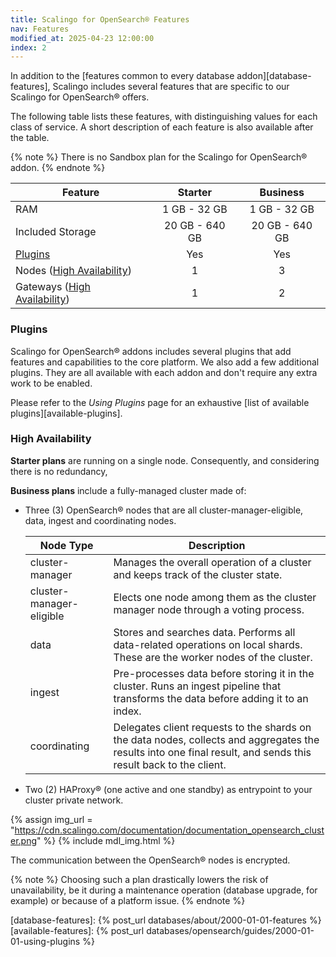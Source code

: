 ```yaml
---
title: Scalingo for OpenSearch® Features
nav: Features
modified_at: 2025-04-23 12:00:00
index: 2
---
```



In addition to the [features common to every database
addon][database-features], Scalingo includes several features that are specific
to our Scalingo for OpenSearch® offers.

The following table lists these features, with distinguishing values for each
class of service. A short description of each feature is also available after
the table.

{% note %}
There is no Sandbox plan for the Scalingo for OpenSearch® addon.
{% endnote %}


| Feature                                            | Starter        | Business       |
| -------------------------------------------------- | :------------: | :------------: |
| RAM                                                | 1 GB - 32 GB   | 1 GB - 32 GB   |
| Included Storage                                   | 20 GB - 640 GB | 20 GB - 640 GB |
| [Plugins](#plugins)                                | Yes            | Yes            |
| Nodes ([High Availability](#high-availability))    | 1              | 3              |
| Gateways ([High Availability](#high-availability)) | 1              | 2              |

### Plugins

Scalingo for OpenSearch® addons includes several plugins that add features and
capabilities to the core platform. We also add a few additional plugins. They
are all available with each addon and don't require any extra work to be
enabled.

Please refer to the *Using Plugins* page for an exhaustive [list of available
plugins][available-plugins].

### High Availability

**Starter plans** are running on a single node. Consequently, and considering
there is no redundancy, 

**Business plans** include a fully-managed cluster made of:

- Three (3) OpenSearch® nodes that are all cluster-manager-eligible, data,
  ingest and coordinating nodes.

  | Node Type                | Description                                                                                                                         |
  | ------------------------ | ----------------------------------------------------------------------------------------------------------------------------------- |
  | cluster-manager          | Manages the overall operation of a cluster and keeps track of the cluster state.                                                    |
  | cluster-manager-eligible | Elects one node among them as the cluster manager node through a voting process.                                                    |
  | data                     | Stores and searches data. Performs all data-related operations on local shards. These are the worker nodes of the cluster.          |
  | ingest                   | Pre-processes data before storing it in the cluster. Runs an ingest pipeline that transforms the data before adding it to an index. |
  | coordinating             | Delegates client requests to the shards on the data nodes, collects and aggregates the results into one final result, and sends this result back to the client. |

- Two (2) HAProxy® (one active and one standby) as entrypoint to your cluster
  private network.

{% assign img_url = "https://cdn.scalingo.com/documentation/documentation_opensearch_cluster.png" %}
{% include mdl_img.html %}

The communication between the OpenSearch® nodes is encrypted.

{% note %}
Choosing such a plan drastically lowers the risk of unavailability, be it
during a maintenance operation (database upgrade, for example) or because of a
platform issue.
{% endnote %}


[database-features]: {% post_url databases/about/2000-01-01-features %}
[available-features]: {% post_url databases/opensearch/guides/2000-01-01-using-plugins %}
